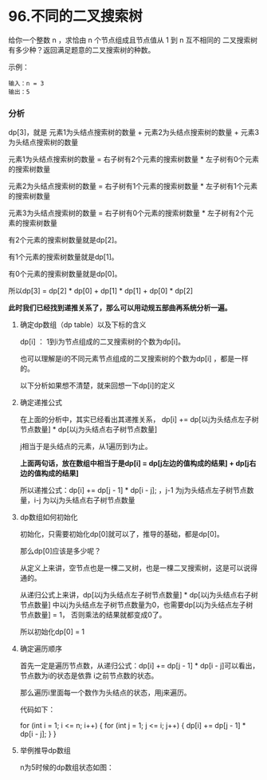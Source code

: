 # 96.不同的二叉搜索树
给你一个整数 n ，求恰由 n 个节点组成且节点值从 1 到 n 互不相同的 二叉搜索树 有多少种？返回满足题意的二叉搜索树的种数。

示例：

    输入：n = 3
    输出：5
    
### 分析

dp[3]，就是 元素1为头结点搜索树的数量 + 元素2为头结点搜索树的数量 + 元素3为头结点搜索树的数量

元素1为头结点搜索树的数量 = 右子树有2个元素的搜索树数量 * 左子树有0个元素的搜索树数量

元素2为头结点搜索树的数量 = 右子树有1个元素的搜索树数量 * 左子树有1个元素的搜索树数量

元素3为头结点搜索树的数量 = 右子树有0个元素的搜索树数量 * 左子树有2个元素的搜索树数量

有2个元素的搜索树数量就是dp[2]。

有1个元素的搜索树数量就是dp[1]。

有0个元素的搜索树数量就是dp[0]。

所以dp[3] = dp[2] * dp[0] + dp[1] * dp[1] + dp[0] * dp[2]

**此时我们已经找到递推关系了，那么可以用动规五部曲再系统分析一遍。**

1. 确定dp数组（dp table）以及下标的含义

    dp[i] ： 1到i为节点组成的二叉搜索树的个数为dp[i]。

    也可以理解是i的不同元素节点组成的二叉搜索树的个数为dp[i] ，都是一样的。

    以下分析如果想不清楚，就来回想一下dp[i]的定义

2. 确定递推公式

    在上面的分析中，其实已经看出其递推关系， dp[i] += dp[以j为头结点左子树节点数量] * dp[以j为头结点右子树节点数量]

    j相当于是头结点的元素，从1遍历到i为止。
    
    **上面两句话，放在数组中相当于是dp[i] = dp[j左边的值构成的结果] + dp[j右边的值构成的结果]**

    所以递推公式：dp[i] += dp[j - 1] * dp[i - j]; ，j-1 为j为头结点左子树节点数量，i-j 为以j为头结点右子树节点数量

3. dp数组如何初始化

    初始化，只需要初始化dp[0]就可以了，推导的基础，都是dp[0]。

    那么dp[0]应该是多少呢？

    从定义上来讲，空节点也是一棵二叉树，也是一棵二叉搜索树，这是可以说得通的。

    从递归公式上来讲，dp[以j为头结点左子树节点数量] * dp[以j为头结点右子树节点数量] 中以j为头结点左子树节点数量为0，也需要dp[以j为头结点左子树节点数量] = 1， 否则乘法的结果就都变成0了。

    所以初始化dp[0] = 1

4. 确定遍历顺序

    首先一定是遍历节点数，从递归公式：dp[i] += dp[j - 1] * dp[i - j]可以看出，节点数为i的状态是依靠 i之前节点数的状态。

    那么遍历i里面每一个数作为头结点的状态，用j来遍历。

    代码如下：

      for (int i = 1; i <= n; i++) {
          for (int j = 1; j <= i; j++) {
              dp[i] += dp[j - 1] * dp[i - j];
          }
      }
      
5. 举例推导dp数组

    n为5时候的dp数组状态如图：
    
   
